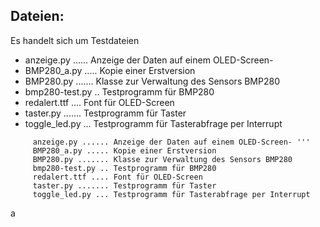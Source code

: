 ## Dateien:

Es handelt sich um Testdateien

- anzeige.py ...... Anzeige der Daten auf einem OLED-Screen- 
- BMP280_a.py ..... Kopie einer Erstversion
- BMP280.py ....... Klasse zur Verwaltung des Sensors BMP280
- bmp280-test.py .. Testprogramm für BMP280
- redalert.ttf .... Font für OLED-Screen
- taster.py ....... Testprogramm für Taster
- toggle_led.py ... Testprogramm für Tasterabfrage per Interrupt


```
     anzeige.py ...... Anzeige der Daten auf einem OLED-Screen- '''
     BMP280_a.py ..... Kopie einer Erstversion
     BMP280.py ....... Klasse zur Verwaltung des Sensors BMP280
     bmp280-test.py .. Testprogramm für BMP280
     redalert.ttf .... Font für OLED-Screen
     taster.py ....... Testprogramm für Taster
     toggle_led.py ... Testprogramm für Tasterabfrage per Interrupt
```

a
